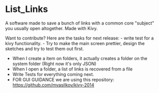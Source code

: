 # List_Links
A software made to save a bunch of links with a common core "subject" you usually open altogether. Made with Kivy.

Want to contribute? 
Here are the tasks for next release:
	- write test for a kivy functionality.
	- Try to make the main screen prettier, design the sketches and try to test them out first.
  - When I create a item on folders, it actually creates a folder on the system folder (Right now it's only JSON)
  - When I open a folder, a list of links is recovered from a file
  - Write Tests for everything coming next.
  - FOR GUI GUIDANCE we are using this repository: https://github.com/mvasilkov/kivy-2014
